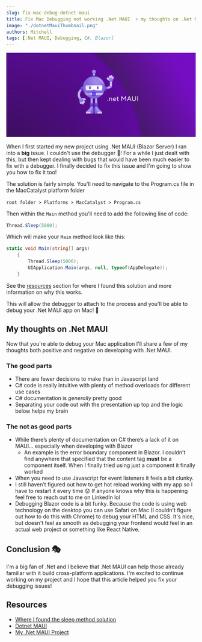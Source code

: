 ```yaml
---
slug: fix-mac-debug-dotnet-maui
title: Fix Mac Debugging not working .Net MAUI  + my thoughts on .Net MAUI
image: "./dotnetMauiThumbnail.png"
authors: Mitchell
tags: [.Net MAUI, Debugging, C#, Blazor]
---
```


![Logo of the dotnet mascot Mod](dotnetMauiThumbnail.png)

When I first started my new project using .Net MAUI (Blazor Server) I ran into a **big** issue. I couldn't use the debugger 🤯! For a while I just dealt with this, but then kept dealing with bugs that would have been much easier to fix with a debugger. I finally decided to fix this issue and I'm going to show you how to fix it too!

<!--truncate-->

The solution is fairly simple. You'll need to navigate to the Program.cs file in the MacCatalyst platform folder

`root folder > Platforms > MacCatalyst > Program.cs`

Then within the `Main` method you'll need to add the following line of code:

```cs
Thread.Sleep(5000);
```

Which will make your `Main` method look like this:

```cs
static void Main(string[] args)
	{
		Thread.Sleep(5000);
		UIApplication.Main(args, null, typeof(AppDelegate));
	}
```

See the [resources](#resources) section for where I found this solution and more information on why this works.

This will allow the debugger to attach to the process and you'll be able to debug your .Net MAUI app on Mac! 🎉

## My thoughts on .Net MAUI

Now that you're able to debug your Mac application I'll share a few of my thoughts both positive and negative on developing with .Net MAUI.

### The good parts

- There are fewer decisions to make than in Javascript land
- C# code is really intuitive with plenty of method overloads for different use cases
- C# documentation is *generally* pretty good
- Separating your code out with the presentation up top and the logic below helps my brain

### The not as good parts

- While there’s plenty of documentation on C# there’s a lack of it on MAUI… especially when developing with Blazor
    - An example is the error boundary component in Blazor. I couldn’t find anywhere that specified that the content tag **must** be a component itself. When I finally tried using just a component it finally worked
- When you need to use Javascript for event listeners it feels a bit clunky.
- I still haven’t figured out how to get hot reload working with my app so I have to restart it every time 😟 If anyone knows why this is happening feel free to reach out to me on LinkedIn lol
- Debugging Blazor code is a bit funky. Because the code is using web technology on the desktop you can use Safari on Mac (I couldn't figure out how to do this with Chrome) to debug your HTML and CSS. It's nice, but doesn't feel as smooth as debugging your frontend would feel in an actual web project or something like React Native.

## Conclusion 🎭

I'm a big fan of .Net and I believe that .Net MAUI can help those already familiar with it build cross-platform applications. I'm excited to continue working on my project and I hope that this article helped you fix your debugging issues!

## Resources

- [Where I found the sleep method solution](https://youtrack.jetbrains.com/issue/RIDER-79838/Cannot-debug-maccatalyst-target-in-MAUI-project)
- [Dotnet MAUI](https://dotnet.microsoft.com/en-us/apps/maui)
- [My .Net MAUI Project](https://github.com/mitchelldirt/cycleFitMAUI)